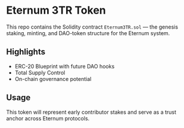 # Eternum 3TR Token

This repo contains the Solidity contract `Eternum3TR.sol` — the genesis staking, minting, and DAO-token structure for the Eternum system.

## Highlights
- ERC-20 Blueprint with future DAO hooks
- Total Supply Control
- On-chain governance potential

## Usage
This token will represent early contributor stakes and serve as a trust anchor across Eternum protocols.
